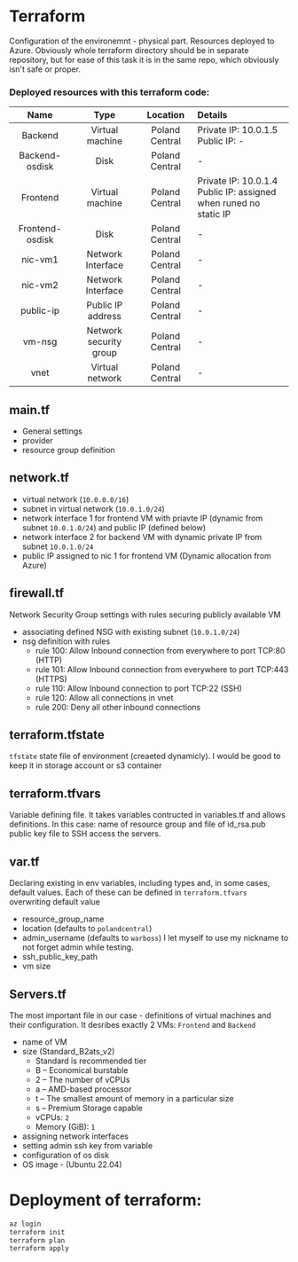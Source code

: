 
# Terraform
Configuration of the environemnt - physical part. Resources deployed to Azure. Obviously whole terraform directory should be in separate repository, but for ease of this task it is in the same repo, which obviously isn't safe or proper.


### Deployed resources with this terraform code:

|Name|Type|Location|Details|
|:---:|:---:|:---:|:-----|
|Backend|Virtual machine|Poland Central|Private IP: 10.0.1.5<br/>Public IP: -|
|Backend-osdisk|Disk|Poland Central|-|
|Frontend|Virtual machine|Poland Central|Private IP: 10.0.1.4<br/>Public IP: assigned when runed no static IP|
|Frontend-osdisk|Disk|Poland Central|-|
|nic-vm1|Network Interface|Poland Central|-|
|nic-vm2|Network Interface|Poland Central|-|
|public-ip|Public IP address|Poland Central|-|
|vm-nsg|Network security group|Poland Central|-|
|vnet|Virtual network|Poland Central|-|

## main\.tf
- General settings
- provider
- resource group definition

## network\.tf
- virtual network (`10.0.0.0/16`)
- subnet in virtual network (`10.0.1.0/24`)
- network interface 1 for frontend VM with priavte IP (dynamic from subnet `10.0.1.0/24`) and public IP (defined below)
- network interface 2 for backend VM with dynamic private IP from subnet `10.0.1.0/24`
- public IP assigned to nic 1 for frontend VM (Dynamic allocation from Azure)

## firewall\.tf
Network Security Group settings with rules securing publicly available VM
- associating defined NSG with existing subnet (`10.0.1.0/24`)
- nsg definition with rules
    - rule 100: Allow Inbound connection from everywhere to port TCP:80 (HTTP)
    - rule 101: Allow Inbound connection from everywhere to port TCP:443 (HTTPS)
    - rule 110: Allow Inbound connection to port TCP:22 (SSH)
    - rule 120: Allow all connections in vnet
    - rule 200: Deny all other inbound connections

## terraform.tfstate
`tfstate` state file of environment (creaeted dynamicly). I would be good to keep it in storage account or s3 container

## terraform.tfvars
Variable defining file. It takes variables contructed in variables.tf and allows definitions. In this case: name of resource group and file of id_rsa.pub public key file to SSH access the servers.

## var\.tf
Declaring existing in env variables, including types and, in some cases, default values. Each of these can be defined in `terraform.tfvars` overwriting default value
- resource_group_name
- location (defaults to `polandcentral`)
- admin_username (defaults to `warboss`) I let myself to use my nickname to not forget admin while testing.
- ssh_public_key_path
- vm size

## Servers\.tf
The most important file in our case - definitions of virtual machines and their configuration. It desribes exactly 2 VMs: `Frontend` and `Backend`
- name of VM
- size (Standard_B2ats_v2)
    - Standard is recommended tier
    - B – Economical burstable
    - 2 – The number of vCPUs
    - a – AMD-based processor
    - t – The smallest amount of memory in a particular size
    - s – Premium Storage capable
    - vCPUs: `2`
    - Memory (GiB): `1`
- assigning network interfaces
- setting admin ssh key from variable
- configuration of os disk 
- OS image - (Ubuntu 22.04)

# Deployment of terraform:
```bash
az login
terraform init
terraform plan
terraform apply
```